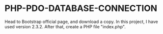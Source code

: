 # PHP-PDO-DATABASE-CONNECTION

Head to Bootstrap official page, and download a copy. In this project, I have used version 2.3.2.
After that, create a PHP file "index.php".
